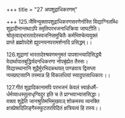 +++
title = "27 अपशूद्राधिकरणम्"

+++
125.जैमिन्युक्तापशूद्राधिकरणसरणेर्नास्ति विद्याग्निलब्धिः  
शूद्रादीनान्तथाऽपि स्मृतिपरभजनाधिक्रिया जाघटीति।  
श्रोतृत्वाद्भारतादेस्स्वजनिसमुचितैः कर्मभिश्चेत्ययुक्तं  
प्राप्ते ब्रह्मोपदेशे ह्युपनयनपरामर्शनादि प्रसिद्धम्।।

126.शूद्राणां भारतादेश्श्रवणमनुमतं पापशान्त्यादिसिद्ध्यै  
वेदार्थापातबुद्धिर्यदनधिकरणा नोपबृंह्येत तैस्सः।  
विद्यास्थानानि शूद्रैर्मुरभिदकथयत् पाण्डवाय द्विसप्ता  
प्यस्प्रष्टव्यानि तस्मान्न हि विकलधियां स्यादुपासाधिकारः।।

127.गीतं शूद्रादिकानामपि परभजनं केवलं स्वार्हधर्मै-  
र्धर्मव्याधस्तुलाधृग्विदुर इति च ते प्राग्भवाभ्याससिद्धाः।  
वक्ता शूद्रेति जानश्रुतिमभिमुखयञ् शोकमस्य व्यनक्ति  
क्षत्रप्रेषादिलिङ्गैस्स्फुटतरविदितं क्षत्रियत्वं हि तस्य।।
